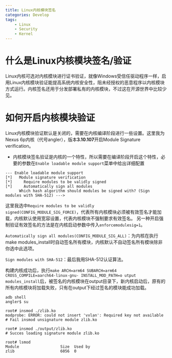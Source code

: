 ```yaml
---
title: Linux内核模块签名
categories: Develop
tags:
    - Linux
    - Security
    - Kernel
---
```


# 什么是Linux内核模块签名/验证

Linux内核可选对内核模块进行证书验证，就像Windows受信任驱动程序一样，启用Linux内核模块验证能提高系统内核安全性，阻未经授权的恶意程序以内核模块方式运行。内核签名还用于分发部署私有的内核模块，不过这在开源世界中比较少见。

# 如何开启内核模块验证

Linux内核模块验证默认是关闭的，需要在内核编译阶段进行一些设置。这里我为Nexus 6p内核（代号angler），版本**3.10.107**开启Module Signature verification。
  
  - 内核模块签名验证是内核的一个特性，所以需要在编译阶段开启这个特性，必要的参数在`Enable loadable module support`菜单中给出详细配置
  ```
  --- Enable loadable module support
  [*]   Module signature verification
  [*]     Require modules to be validly signed
  [*]     Automatically sign all modules
        Which hash algorithm should modules be signed with? (Sign modules with SHA-512) --->
  ```
这里我选中`Require modules to be validly signed(CONFIG_MODULE_SIG_FORCE)`，代表所有内核模块必须被有效签名才能加载，内核默认使用宽容设置，代表内核模块不强制要求有效签名。
另一种开启强制验证有效签名的方法是在内核启动参数中传入`enforcemodulesig=1`。

`Automatically sign all modules(CONFIG_MODULE_SIG_ALL)`：为内核在执行make modules\_install时自动签名所有模块，内核默认不自动签名所有模块除非你选中此选项。

`Sign modules with SHA-512`：最后我用SHA-512认证算法。

构建内核成功后，执行`make ARCH=arm64 SUBARCH=arm64 CROSS_COMPILE=aarch64-linux-gnu- INSTALL_MOD_PATH=o
utput modules_install`后，被签名的内核模块在output目录下，新内核启动后，原有的所有内核模块将加载失败，只有在output下经过签名的模块能成功加载。

```
adb shell 
angler$ su

root# insmod ./zlib.ko
modprobe: ERROR: could not insert 'vxlan': Required key not available 
# Fail insmod unsignature module zlib.ko

root# insmod ./output/zlib.ko 
# Succes loading signature module zlib.ko

root# lsmod
Module                  Size  Used by
zlib                    6056  0
```


